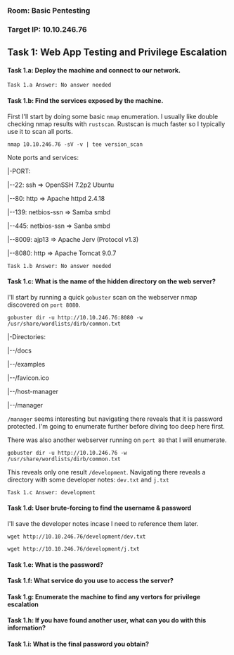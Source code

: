 ### Room: Basic Pentesting
### Target IP: 10.10.246.76

## Task 1: Web App Testing and Privilege Escalation

#### Task 1.a: Deploy the machine and connect to our network.

`Task 1.a Answer: No answer needed`

#### Task 1.b: Find the services exposed by the machine.

First I'll start by doing some basic `nmap` enumeration. 
I usually like double checking nmap results with `rustscan`. 
Rustscan is much faster so I typically use it to scan all ports.

`nmap 10.10.246.76 -sV -v | tee version_scan`

Note ports and services:

|-PORT:

|--22: ssh => OpenSSH 7.2p2 Ubuntu

|--80: http => Apache httpd 2.4.18

|--139: netbios-ssn => Samba smbd

|--445: netbios-ssn => Sanba smbd

|--8009: ajp13 => Apache Jerv (Protocol v1.3)

|--8080: http => Apache Tomcat 9.0.7

`Task 1.b Answer: No answer needed`

#### Task 1.c: What is the name of the hidden directory on the web server?

I'll start by running a quick `gobuster` scan on the webserver
nmap discovered on `port 8080`.

`gobuster dir -u http://10.10.246.76:8080 -w /usr/share/wordlists/dirb/common.txt`

|-Directories:

|--/docs

|--/examples

|--/favicon.ico

|--/host-manager

|--/manager

`/manager` seems interesting but navigating there reveals
that it is password protected. I'm going to enumerate
further before diving too deep here first.

There was also another webserver running on `port 80` that I will enumerate.

`gobuster dir -u http://10.10.246.76 -w /usr/share/wordlists/dirb/common.txt`

This reveals only one result `/development`. Navigating
there reveals a directory with some developer notes: `dev.txt` and `j.txt`

`Task 1.c Answer: development`

#### Task 1.d: User brute-forcing to find the username & password

I'll save the developer notes incase I need to reference them later.

`wget http://10.10.246.76/development/dev.txt`

`wget http://10.10.246.76/development/j.txt`

#### Task 1.e: What is the password?

#### Task 1.f: What service do you use to access the server?

#### Task 1.g: Enumerate the machine to find any vertors for privilege escalation

#### Task 1.h: If you have found another user, what can you do with this information?

#### Task 1.i: What is the final password you obtain?
